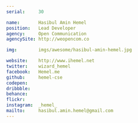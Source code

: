 ```yaml
---
serial:     30

name:       Hasibul Amin Hemel
position:   Lead Developer
agency:     Open Communication
agencySite: http://weopencom.co

img:        imgs/awesome/hasibul-amin-hemel.jpg

website:    http://www.ihemel.net
twitter:    wizard_hemel
facebook:   Hemel.me
github:     hemel-cse
codepen:    
dribbble:   
behance:    
flickr:     
instagram:  _hemel_
mailto:     hasibul.amin.hemel@gmail.com
---
```

